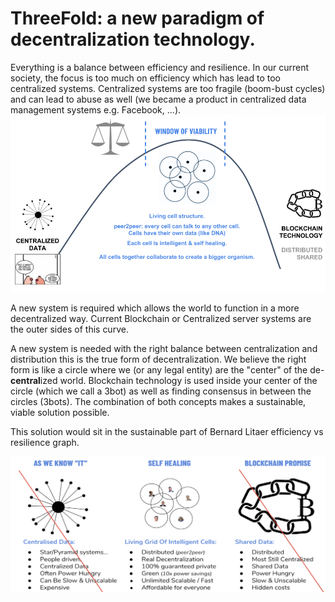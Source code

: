 # **ThreeFold: a new paradigm of decentralization technology.**

Everything is a balance between efficiency and resilience. In our current society, the focus is too much on efficiency which has lead to too centralized systems. Centralized systems are too fragile (boom-bust cycles) and can lead to abuse as well (we became a product in centralized data management systems e.g. Facebook, ...).   
![threefold a new paradigm image 1](paradigm1.png)

A new system is required which allows the world to function in a more decentralized way. Current Blockchain or Centralized server systems are the outer sides of this curve. 

A new system is needed with the right balance between centralization and distribution this is the true form of decentralization. We believe the right form is like a circle where we (or any legal entity) are the "center" of the de-**central**ized world. Blockchain technology is used inside your center of the circle (which we call a 3bot) as well as finding consensus in between the circles (3bots). The combination of both concepts makes a sustainable, viable solution possible.

This solution would sit in the sustainable part of Bernard Litaer efficiency vs resilience graph.

![threefold a new paradigm image 2](paradigm2.png)


